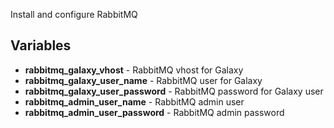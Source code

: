 Install and configure RabbitMQ

## Variables
* **rabbitmq_galaxy_vhost** - RabbitMQ vhost for Galaxy
* **rabbitmq_galaxy_user_name** - RabbitMQ user for Galaxy
* **rabbitmq_galaxy_user_password** - RabbitMQ password for Galaxy user
* **rabbitmq_admin_user_name** - RabbitMQ admin user
* **rabbitmq_admin_user_password** - RabbitMQ admin password
